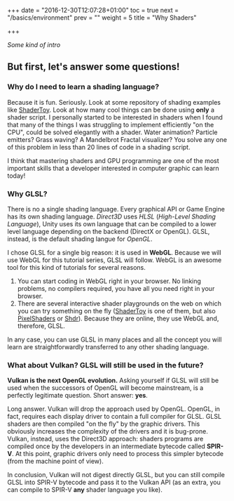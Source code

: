 +++
date = "2016-12-30T12:07:28+01:00"
toc = true
next = "/basics/environment"
prev = ""
weight = 5
title = "Why Shaders"

+++

_Some kind of intro_

## But first, let's answer some questions!

### Why do I need to learn a shading language?

Because it is fun. Seriously. Look at some repository of shading examples like [ShaderToy][1]. Look at how many cool things can be done using **only** a shader script. I personally started to be interested in shaders when I found that many of the things I was struggling to implement efficiently "on the CPU", could be solved elegantly with a shader. Water animation? Particle emitters? Grass waving? A Mandelbrot Fractal visualizer? You solve any one of this problem in less than 20 lines of code in a shading script.

I think that mastering shaders and GPU programming are one of the most important skills that a developer interested in computer graphic can learn today!

### Why GLSL?

There is no a single shading language. Every graphical API or Game Engine has its own shading language. _Direct3D_ uses _HLSL_ (_High-Level Shading Language_), Unity uses its own language that can be compiled to a lower level language depending on the backend (DirectX or OpenGL). GLSL, instead, is the default shading langue for _OpenGL_.

I chose GLSL for a single big reason: it is used in **WebGL**. Because we will use WebGL for this tutorial series, GLSL will follow. WebGL is an awesome tool for this kind of tutorials for several reasons.

 1. You can start coding in WebGL right in your browser. No linking problems, no compilers required, you have all you need right in your browser.
 2. There are several interactive shader playgrounds on the web on which you can try something on the fly ([ShaderToy][1] is one of them, but also [PixelShaders][2] or [Shdr][3]). Because they are online, they use WebGL and, therefore, GLSL.

In any case, you can use GLSL in many places and all the concept you will learn are straightforwardly transferred to any other shading language.

### What about Vulkan? GLSL will still be used in the future?

**Vulkan is the next OpenGL evolution.** Asking yourself if GLSL will still be used when the successors of OpenGL will become mainstream, is a perfectly legitimate question. Short answer: **yes**.

Long answer. Vulkan will drop the approach used by OpenGL. OpenGL, in fact, requires each display driver to contain a full compiler for GLSL. GLSL shaders are then compiled "on the fly" by the graphic drivers. This obviously increases the complexity of the drivers and it is bug-prone. Vulkan, instead, uses the Direct3D approach: shaders programs are compiled once by the developers in an intermediate bytecode  called **SPIR-V**. At this point, graphic drivers only need to process this simpler bytecode (from the machine point of view).

In conclusion,  Vulkan will not digest directly GLSL, but you can still compile GLSL into SPIR-V bytecode and pass it to the Vulkan API (as an extra, you can compile to SPIR-V **any** shader language you like).

[1]: https://www.shadertoy.com/
[2]: http://pixelshaders.com/editor/
[3]: http://shdr.bkcore.com/